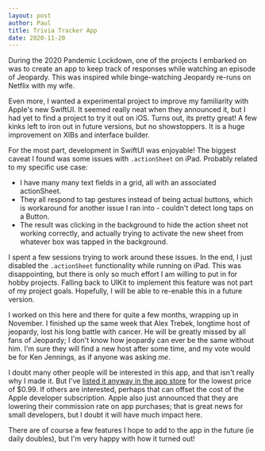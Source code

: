 ```yaml
---
layout: post
author: Paul
title: Trivia Tracker App
date: 2020-11-20
---
```


During the 2020 Pandemic Lockdown, one of the projects I embarked on was to create an app to keep track of responses while watching an episode of Jeopardy.
This was inspired while binge-watching Jeopardy re-runs on Netflix with my wife.

Even more, I wanted a experimental project to improve my familiarity with Apple's new SwiftUI.
It seemed really neat when they announced it, but I had yet to find a project to try it out on iOS.
Turns out, its pretty great!
A few kinks left to iron out in future versions, but no showstoppers.
It is a huge improvement on XIBs and interface builder.

For the most part, development in SwiftUI was enjoyable!
The biggest caveat I found was some issues with `.actionSheet` on iPad.
Probably related to my specific use case: 
* I have many many text fields in a grid, all with an associated actionSheet.
* They all respond to tap gestures instead of being actual buttons, which is workaround for another issue I ran into - couldn't detect long taps on a Button.
* The result was clicking in the background to hide the action sheet not working correctly, and actually trying to activate the new sheet from whatever box was tapped in the background.

I spent a few sessions trying to work around these issues. In the end, I just disabled the `.actionSheet` functionality while running on iPad.
This was disappointing, but there is only so much effort I am willing to put in for hobby projects.
Falling back to UIKit to implement this feature was not part of my project goals.
Hopefully, I will be able to re-enable this in a future version.

I worked on this here and there for quite a few months, wrapping up in November.
I finished up the same week that Alex Trebek, longtime host of jeopardy, lost his long battle with cancer.
He will be greatly missed by all fans of Jeopardy; I don't know how jeopardy can ever be the same without him.
I'm sure they will find a new host after some time, and my vote would be for Ken Jennings, as if anyone was asking _me_.

I doubt many other people will be interested in this app, and that isn't really why I made it. 
But I've [listed it anyway in the app store](/projects/triviatracker) for the lowest price of $0.99. 
If others are interested, perhaps that can offset the cost of the Apple developer subscription. 
Apple also just announced that they are lowering their commission rate on app purchases; that is great news for small developers, but I doubt it will have much impact here.

There are of course a few features I hope to add to the app in the future (ie daily doubles), but I'm very happy with how it turned out!
